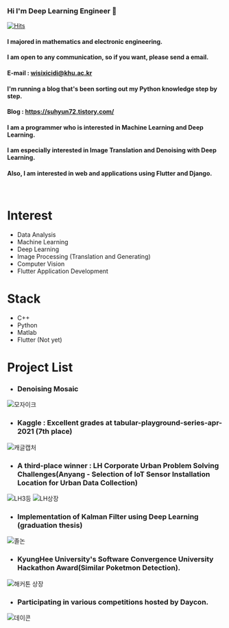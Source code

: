 ### Hi I'm Deep Learning Engineer 👋

<!--
**iwillbeaprogramer/iwillbeaprogramer** is a ✨ _special_ ✨ repository because its `README.md` (this file) appears on your GitHub profile.

Here are some ideas to get you started:

- 🔭 I’m currently working on ...
- 🌱 I’m currently learning ...
- 👯 I’m looking to collaborate on ...
- 🤔 I’m looking for help with ...
- 💬 Ask me about ...
- 📫 How to reach me: ...
- 😄 Pronouns: ...
- ⚡ Fun fact: ...
-->

[![Hits](https://hits.seeyoufarm.com/api/count/incr/badge.svg?url=https%3A%2F%2Fgithub.com%2Fiwillbeaprogramer&count_bg=%2379C83D&title_bg=%23555555&icon=&icon_color=%23E7E7E7&title=hits&edge_flat=false)](https://hits.seeyoufarm.com)

#### I majored in mathematics and electronic engineering.<br>
#### I am open to any communication, so if you want, please send a email.<br>
#### E-mail : wisixicidi@khu.ac.kr<br>
#### I'm running a blog that's been sorting out my Python knowledge step by step.<br>
#### Blog : https://suhyun72.tistory.com/ <br>
#### I am a programmer who is interested in Machine Learning and Deep Learning.<br>
#### I am especially interested in Image Translation and Denoising with Deep Learning.<br>
#### Also, I am interested in web and applications using Flutter and Django.<br><br><br>
# Interest
- Data Analysis
- Machine Learning
- Deep Learning
- Image Processing (Translation and Generating)
- Computer Vision
- Flutter Application Development

# Stack

- C++
- Python
- Matlab
- Flutter (Not yet)


# Project List
- ### Denoising Mosaic
![모자이크](https://user-images.githubusercontent.com/70966332/117117563-a6e5a900-adca-11eb-9059-4365ef591397.png)
- ### Kaggle : Excellent grades at tabular-playground-series-apr-2021 (7th place)
![캐글캡처](https://user-images.githubusercontent.com/70966332/117254239-233bc300-ae83-11eb-9cef-f4947cd0970f.PNG)
- ### A third-place winner : LH Corporate Urban Problem Solving Challenges(Anyang - Selection of IoT Sensor Installation Location for Urban Data Collection)
 ![LH3등](https://user-images.githubusercontent.com/70966332/117117194-38a0e680-adca-11eb-8414-15bc2a3498cd.jpg)
 ![LH상장](https://user-images.githubusercontent.com/70966332/117336849-9ff88c80-aed7-11eb-94d1-cccb5b075bd4.jpg)
- ### Implementation of Kalman Filter using Deep Learning (graduation thesis)
 ![졸논](https://user-images.githubusercontent.com/70966332/117117190-38085000-adca-11eb-96b5-1c2468002c1e.png)
- ### KyungHee University's Software Convergence University Hackathon Award(Similar Poketmon Detection).
 ![해커톤 상장](https://user-images.githubusercontent.com/70966332/117336856-a129b980-aed7-11eb-8d9b-8e4b729884a1.jpg)
- ### Participating in various competitions hosted by Daycon.
 ![데이콘](https://user-images.githubusercontent.com/70966332/117117192-38085000-adca-11eb-8cbc-45ec7125e29e.PNG)


